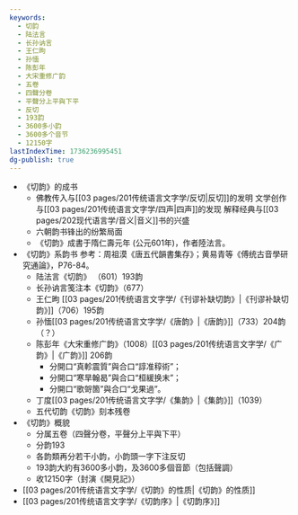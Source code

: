 ```yaml
---
keywords:
  - 切韵
  - 陆法言
  - 长孙讷言
  - 王仁昫
  - 孙愐
  - 陈彭年
  - 大宋重修广韵
  - 五卷
  - 四聲分卷
  - 平聲分上平與下平
  - 反切
  - 193韵
  - 3600多小韵
  - 3600多个音节
  - 12150字
lastIndexTime: 1736236995451
dg-publish: true
---
```

- 《切韵》的成书
	- 佛教传入与[[03 pages/201传统语言文字学/反切\|反切]]的发明
	  文学创作与[[03 pages/201传统语言文字学/四声\|四声]]的发现
	  解释经典与[[03 pages/202现代语言学/音义\|音义]]书的兴盛
	- 六朝韵书锋出的纷繁局面
	- 《切韵》成書于隋仁壽元年 (公元601年)，作者陸法言。
- 《切韵》系韵书
  参考：周祖漠《唐五代韻書集存》；黄易青等《傅统古音學研究通論》，P76-84。
	- 陆法言《切韵》 （601）193韵
	- 长孙讷言笺注本《切韵》（677）
	- 王仁昫 [[03 pages/201传统语言文字学/《刊谬补缺切韵》\|《刊谬补缺切韵》]]（706）195韵
	- 孙愐[[03 pages/201传统语言文字学/《唐韵》\|《唐韵》]]（733）204韵（？）
	- 陈彭年《大宋重修广韵》（1008）[[03 pages/201传统语言文字学/《广韵》\|《广韵》]] 206韵
		- 分開口“真軫震質”與合口“諄准稕術”；
		- 分開口“寒旱翰曷”與合口“桓緩换末”；
		- 分開口“歌哿箇”與合口“戈果過”。
	- 丁度[[03 pages/201传统语言文字学/《集韵》\|《集韵》]]（1039）
	- 五代切韵《切韵》刻本残卷
- 《切韵》概貌
	- 分属五卷（四聲分卷，平聲分上平與下平）
	- 分韵193
	- 各韵類再分若干小韵，小韵頭一字下注反切
	- 193韵大約有3600多小韵，及3600多個音節（包括聲調）
	- 收12150字（封演《開見記》）
- [[03 pages/201传统语言文字学/《切韵》的性质\|《切韵》的性质]]
- [[03 pages/201传统语言文字学/《切韵序》\|《切韵序》]]